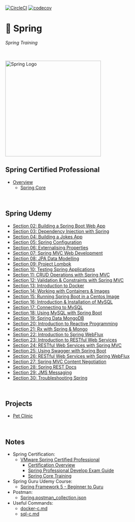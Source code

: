 [![CircleCI](https://dl.circleci.com/status-badge/img/gh/JRSmiffy/spring/tree/main.svg?style=svg)](https://dl.circleci.com/status-badge/redirect/gh/JRSmiffy/spring/tree/main)
[![codecov](https://codecov.io/gh/JRSmiffy/spring/branch/main/graph/badge.svg?token=AK2GQ281NA)](https://codecov.io/gh/JRSmiffy/spring)

# 🌱 Spring
*Spring Training* 

<br>
<br>

<img src="./resources/spring-icon.svg" alt="Spring Logo" width=300>

<br>

## Spring Certified Professional
* [Overview](./content/spring-certified-pro)
    * [Spring Core](./content/spring-certified-pro/01-spring-core)

<br>

## Spring Udemy
* [Section 02: Building a Spring Boot Web App](./content/02-build-spring-boot-app)
* [Section 03: Dependency Injection with Spring](./content/03-dependency-injection)
* [Section 04: Building a Jokes App](./content/04-build-jokes-app)
* [Section 05: Spring Configuration](./content/05-spring-configuration)
* [Section 06: Externalising Properties](./content/06-externalising-properties)
* [Section 07: Spring MVC Web Development](./content/07-spring-mvc-web-dev)
* [Section 08: JPA Data Modelling](./content/08-jpa-data-modelling)
* [Section 09: Project Lombok](./content/09-project-lombok)
* [Section 10: Testing Spring Applications](./content/10-testing-spring-apps)
* [Section 11: CRUD Operations with Spring MVC](./content/11-spring-mvc-crud-ops)
* [Section 12: Validation & Constraints with Spring MVC](./content/12-spring-mvc-validation)
* [Section 13: Introduction to Docker](./content/13-docker-intro)
* [Section 14: Working with Containers & Images](./content/14-working-with-containers)
* [Section 15: Running Spring Boot in a Centos Image](./content/15-spring-boot-with-centos)
* [Section 16: Introduction & Installation of MySQL](./content/16-mysql-introduction)
* [Section 17: Connecting to MySQL](./content/17-mysql-connection)
* [Section 18: Using MySQL with Spring Boot](./content/18-mysql-with-spring-boot)
* [Section 19: Spring Data MongoDB](./content/19-spring-data-mongodb)
* [Section 20: Introduction to Reactive Programming](./content/20-reactive-prog-intro)
* [Section 21: Rx with Spring & Mongo](./content/21-rx-spring-mongo)
* [Section 22: Introduction to Spring WebFlux](./content/22-spring-webflux)
* [Section 23: Introduction to RESTful Web Services](./content/23-restful-web-services)
* [Section 24: RESTful Web Services with Spring MVC](./content/24-restful-with-spring-mvc)
* [Section 25: Using Swagger with Spring Boot](./content/25-swagger-with-spring-boot)
* [Section 26: RESTful Web Services with Spring WebFlux](./content/26-restful-spring-webflux)
* [Section 27: Spring MVC Content Negotiation](./content/27-content-negotiation)
* [Section 28: Spring REST Docs](./content/28-spring-rest-docs)
* [Section 29: JMS Messaging](./content/29-jms-messaging)
* [Section 30: Troubleshooting Spring](./content/30-troubleshooting)

<!-- Sections 31+ ommitted for irrelevance -->

<br>

## Projects
* [Pet Clinic](./content/projects/pet-clinic)

<br>

## Notes
* Spring Certification: 
    * [VMware Spring Certified Professional](https://www.vmware.com/learning/certification/spring-certified-pro.html)
        * [Certification Overview](https://www.vmware.com/content/dam/digitalmarketing/vmware/en/pdf/certification/vmw-spring-certified-professional.pdf)
        * [Spring Professional Develop Exam Guide](https://www.vmware.com/content/dam/digitalmarketing/vmware/en/pdf/certification/vmw-spring-professional-develop-exam-guide.pdf) [<img src="https://www.wppluginsforyou.com/wp-content/uploads/2020/05/tooltips.png" width="12px" />](## "Appears to be a precusor exam but no futher object breakdown is provided for Spring Certified Pro")
        * [Spring Core Training](https://mylearn.vmware.com/gw/learning/course/course-details/94106)
* Spring Guru Udemy Course: 
    * [Spring Framework 5 - Beginner to Guru](https://www.udemy.com/course/spring-framework-5-beginner-to-guru/)
* Postman:
    * [Spring.postman_collection.json](./resources/postman/Spring.postman_collection.json)
* Useful Commands:
    * [docker-c.md](./content/misc/docker-c.md)
    * [sql-c.md](./content/misc/sql-c.md)